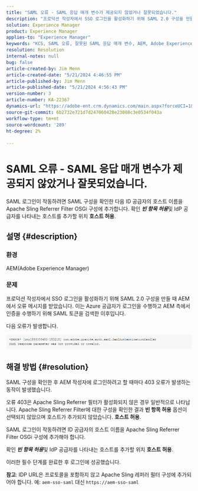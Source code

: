```yaml
---
title: "SAML 오류 - SAML 응답 매개 변수가 제공되지 않았거나 잘못되었습니다."
description: "프로덕션 작성자에서 SSO 로그인을 활성화하기 위해 SAML 2.0 구성을 만들 때 오류 메시지를 받은 AEM 문제를 해결하는 방법에 대해 알아봅니다."
solution: Experience Manager
product: Experience Manager
applies-to: "Experience Manager"
keywords: "KCS, SAML 오류, 잘못된 SAML 응답 매개 변수, AEM, Adobe Experience Manager, 문제 해결, 누락, 잘못됨"
resolution: Resolution
internal-notes: null
bug: false
article-created-by: Jim Menn
article-created-date: "5/21/2024 4:46:55 PM"
article-published-by: Jim Menn
article-published-date: "5/21/2024 4:56:43 PM"
version-number: 3
article-number: KA-22367
dynamics-url: "https://adobe-ent.crm.dynamics.com/main.aspx?forceUCI=1&pagetype=entityrecord&etn=knowledgearticle&id=694a11b6-9117-ef11-9f8a-6045bd006268"
source-git-commit: 6b2732e721d7d247060428e23088c3e0534f043a
workflow-type: tm+mt
source-wordcount: '289'
ht-degree: 2%

---
```


# SAML 오류 - SAML 응답 매개 변수가 제공되지 않았거나 잘못되었습니다.


SAML 로그인이 작동하려면 SAML 구성을 확인한 다음 ID 공급자의 호스트 이름을 Apache Sling Referrer Filter OSGi 구성에 추가합니다. 확인 <b>*빈 항목 허용</b>*&#x200B;및 IdP 공급자를 나타내는 호스트를 추가할 위치 <b>호스트 허용</b>.

## 설명 {#description}


### 환경

AEM(Adobe Experience Manager)

### 문제

프로덕션 작성자에서 SSO 로그인을 활성화하기 위해 SAML 2.0 구성을 만들 때 AEM에서 오류 메시지를 받았습니다. 이는 Azure 공급자가 로그인을 수행하고 AEM 측에서 인증을 수행하기 위해 SAML 토큰을 검색한 이후입니다.

다음 오류가 발생합니다.

![](assets/___6a4a11b6-9117-ef11-9f8a-6045bd006268___.png)


## 해결 방법 {#resolution}


SAML 구성을 확인한 후 AEM 작성자에 로그인하려고 할 때마다 403 오류가 발생하는 동작이 발생했습니다.

오류 403은 Apache Sling Referrer 필터가 활성화되지 않은 경우 일반적으로 나타납니다. Apache Sling Referrer Filter에 대한 구성을 확인한 결과 <b>빈 항목 허용</b> 옵션이 선택되지 않았으며 호스트가 추가되지 않았습니다. <b>호스트 허용</b>.

SAML 로그인이 작동하려면 ID 공급자의 호스트 이름을 Apache Sling Referrer Filter OSGi 구성에 추가해야 합니다.

확인 <b>*빈 항목 허용</b>*&#x200B;및 IdP 공급자를 나타내는 호스트를 추가할 위치 <b>호스트 허용</b>.

이러한 필수 단계를 완료한 후 로그인에 성공했습니다.

<b>참고</b>: IDP URL은 프로토콜을 포함하지 않고 Apache Sling 레퍼러 필터 구성에 추가되어야 합니다. 예: `aem-sso-saml` 대신 `https://aem-sso-saml`
